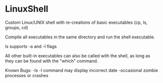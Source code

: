 # LinuxShell
Custom Linux/UNIX shell with re-creations of basic executables (cp, ls, groups, cd)

Compile all executables in the same directory and run the shell executable.

ls supports -a and -l flags

All other built-in executables can also be called with the shell, as long as they can be found with the "which" command.


Known Bugs:
-ls -l command may display incorrect date
-occasional zombie processes or crashes
